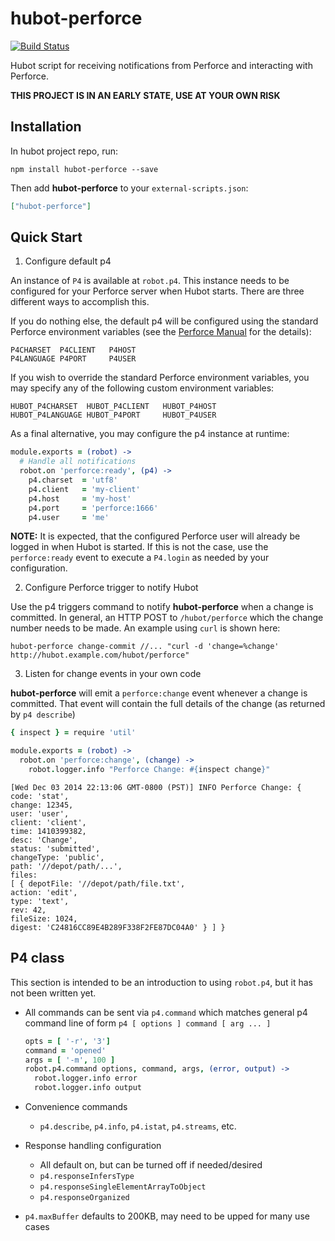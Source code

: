 # hubot-perforce
[![Build Status](https://travis-ci.org/mdouglass/hubot-perforce.svg?branch=master)](https://travis-ci.org/mdouglass/hubot-perforce)

Hubot script for receiving notifications from Perforce and interacting with Perforce.

**THIS PROJECT IS IN AN EARLY STATE, USE AT YOUR OWN RISK**

## Installation

In hubot project repo, run:

`npm install hubot-perforce --save`

Then add **hubot-perforce** to your `external-scripts.json`:

```json
["hubot-perforce"]
```

## Quick Start

1. Configure default p4

  An instance of `P4` is available at `robot.p4`. This instance needs to be configured for your Perforce server when Hubot starts. There are three different ways to accomplish this.

  If you do nothing else, the default p4 will be configured using the standard Perforce environment variables (see the [Perforce Manual](http://www.perforce.com/perforce/doc.current/manuals/cmdref/envars.html) for the details):
  ```
  P4CHARSET  P4CLIENT   P4HOST
  P4LANGUAGE P4PORT     P4USER
  ```

  If you wish to override the standard Perforce environment variables, you may specify any of the following custom environment variables:
  ```
  HUBOT_P4CHARSET  HUBOT_P4CLIENT   HUBOT_P4HOST
  HUBOT_P4LANGUAGE HUBOT_P4PORT     HUBOT_P4USER
  ```

  As a final alternative, you may configure the p4 instance at runtime:

  ```coffeescript
  module.exports = (robot) ->
    # Handle all notifications
    robot.on 'perforce:ready', (p4) ->
      p4.charset  = 'utf8'
      p4.client   = 'my-client'
      p4.host     = 'my-host'
      p4.port     = 'perforce:1666'
      p4.user     = 'me'
  ```

  **NOTE:** It is expected, that the configured Perforce user will already be logged in when Hubot is started. If this is not the case, use the `perforce:ready` event to execute a `P4.login` as needed by your configuration.

2. Configure Perforce trigger to notify Hubot

  Use the p4 triggers command to notify  **hubot-perforce** when a change is committed. In general, an HTTP POST to `/hubot/perforce` which the change number needs to be made. An example using `curl` is shown here:

  ```
  hubot-perforce change-commit //... "curl -d 'change=%change' http://hubot.example.com/hubot/perforce"
  ```

3. Listen for change events in your own code

  **hubot-perforce** will emit a `perforce:change` event whenever a change is committed. That event will contain the full details of the change (as returned by `p4 describe`)

  ```coffeescript
  { inspect } = require 'util'

  module.exports = (robot) ->
    robot.on 'perforce:change', (change) ->
      robot.logger.info "Perforce Change: #{inspect change}"
  ```

  ```
  [Wed Dec 03 2014 22:13:06 GMT-0800 (PST)] INFO Perforce Change: { code: 'stat',
  change: 12345,
  user: 'user',
  client: 'client',
  time: 1410399382,
  desc: 'Change',
  status: 'submitted',
  changeType: 'public',
  path: '//depot/path/...',
  files:
  [ { depotFile: '//depot/path/file.txt',
  action: 'edit',
  type: 'text',
  rev: 42,
  fileSize: 1024,
  digest: 'C24816CC89E4B289F338F2FE87DC04A0' } ] }
  ```

## P4 class

This section is intended to be an introduction to using `robot.p4`, but it has not been written yet.

- All commands can be sent via `p4.command` which matches general p4 command line of form `p4 [ options ] command [ arg ... ]`

  ```coffeescript
  opts = [ '-r', '3']
  command = 'opened'
  args = [ '-m', 100 ]
  robot.p4.command options, command, args, (error, output) ->
    robot.logger.info error
    robot.logger.info output
  ```
- Convenience commands
  - `p4.describe`, `p4.info`, `p4.istat`, `p4.streams`, etc.
- Response handling configuration
  - All default on, but can be turned off if needed/desired
  - `p4.responseInfersType`
  - `p4.responseSingleElementArrayToObject`
  - `p4.responseOrganized`
- `p4.maxBuffer` defaults to 200KB, may need to be upped for many use cases

